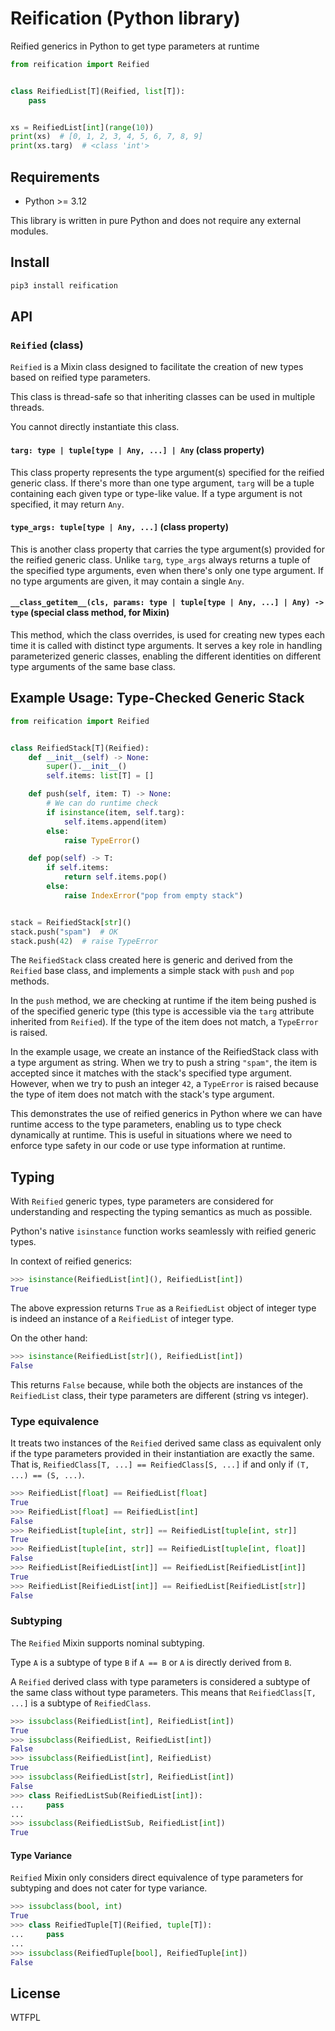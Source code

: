 # Reification (Python library)

Reified generics in Python to get type parameters at runtime

```py
from reification import Reified


class ReifiedList[T](Reified, list[T]):
    pass


xs = ReifiedList[int](range(10))
print(xs)  # [0, 1, 2, 3, 4, 5, 6, 7, 8, 9]
print(xs.targ)  # <class 'int'>
```

## Requirements

- Python >= 3.12

This library is written in pure Python and does not require any external modules.

## Install

```sh
pip3 install reification
```

## API

### `Reified` (class)

`Reified` is a Mixin class designed to facilitate the creation of new types based on reified type parameters.

This class is thread-safe so that inheriting classes can be used in multiple threads.

You cannot directly instantiate this class.

#### `targ: type | tuple[type | Any, ...] | Any` (class property)

This class property represents the type argument(s) specified for the reified generic class.
If there's more than one type argument, `targ` will be a tuple containing each given type or type-like value.
If a type argument is not specified, it may return `Any`.

#### `type_args: tuple[type | Any, ...]` (class property)

This is another class property that carries the type argument(s) provided for the reified generic class.
Unlike `targ`, `type_args` always returns a tuple of the specified type arguments, even when there's only one type argument.
If no type arguments are given, it may contain a single `Any`.

#### `__class_getitem__(cls, params: type | tuple[type | Any, ...] | Any) -> type` (special class method, for Mixin)

This method, which the class overrides, is used for creating new types each time it is called with distinct type arguments.
It serves a key role in handling parameterized generic classes, enabling the different identities on different type arguments of the same base class.

## Example Usage: Type-Checked Generic Stack

```py
from reification import Reified


class ReifiedStack[T](Reified):
    def __init__(self) -> None:
        super().__init__()
        self.items: list[T] = []

    def push(self, item: T) -> None:
        # We can do runtime check
        if isinstance(item, self.targ):
            self.items.append(item)
        else:
            raise TypeError()

    def pop(self) -> T:
        if self.items:
            return self.items.pop()
        else:
            raise IndexError("pop from empty stack")


stack = ReifiedStack[str]()
stack.push("spam")  # OK
stack.push(42)  # raise TypeError
```

The `ReifiedStack` class created here is generic and derived from the `Reified` base class, and implements a simple stack with `push` and `pop` methods.

In the `push` method, we are checking at runtime if the item being pushed is of the specified generic type (this type is accessible via the `targ` attribute inherited from `Reified`).
If the type of the item does not match, a `TypeError` is raised.

In the example usage, we create an instance of the ReifiedStack class with a type argument as string. When we try to push a string `"spam"`, the item is accepted since it matches with the stack's specified type argument.
However, when we try to push an integer `42`, a `TypeError` is raised because the type of item does not match with the stack's type argument.

This demonstrates the use of reified generics in Python where we can have runtime access to the type parameters, enabling us to type check dynamically at runtime.
This is useful in situations where we need to enforce type safety in our code or use type information at runtime.

## Typing

With `Reified` generic types, type parameters are considered for understanding and respecting the typing semantics as much as possible.

Python's native `isinstance` function works seamlessly with reified generic types.

In context of reified generics:

```py
>>> isinstance(ReifiedList[int](), ReifiedList[int])
True
```

The above expression returns `True` as a `ReifiedList` object of integer type is indeed an instance of a `ReifiedList` of integer type.

On the other hand:

```py
>>> isinstance(ReifiedList[str](), ReifiedList[int])
False
```

This returns `False` because, while both the objects are instances of the `ReifiedList` class, their type parameters are different (string vs integer).

### Type equivalence

It treats two instances of the `Reified` derived same class as equivalent only if the type parameters provided in their instantiation are exactly the same.
That is, `ReifiedClass[T, ...] == ReifiedClass[S, ...]` if and only if `(T, ...) == (S, ...)`.

```py
>>> ReifiedList[float] == ReifiedList[float]
True
>>> ReifiedList[float] == ReifiedList[int]
False
>>> ReifiedList[tuple[int, str]] == ReifiedList[tuple[int, str]]
True
>>> ReifiedList[tuple[int, str]] == ReifiedList[tuple[int, float]]
False
>>> ReifiedList[ReifiedList[int]] == ReifiedList[ReifiedList[int]]
True
>>> ReifiedList[ReifiedList[int]] == ReifiedList[ReifiedList[str]]
False
```

### Subtyping

The `Reified` Mixin supports nominal subtyping.

Type `A` is a subtype of type `B` if `A == B` or `A` is directly derived from `B`.

A `Reified` derived class with type parameters is considered a subtype of the same class without type parameters.
This means that `ReifiedClass[T, ...]` is a subtype of `ReifiedClass`.

```py
>>> issubclass(ReifiedList[int], ReifiedList[int])
True
>>> issubclass(ReifiedList, ReifiedList[int])
False
>>> issubclass(ReifiedList[int], ReifiedList)
True
>>> issubclass(ReifiedList[str], ReifiedList[int])
False
>>> class ReifiedListSub(ReifiedList[int]):
...     pass
...
>>> issubclass(ReifiedListSub, ReifiedList[int])
True
```

#### Type Variance

`Reified` Mixin only considers direct equivalence of type parameters for subtyping and does not cater for type variance.

```py
>>> issubclass(bool, int)
True
>>> class ReifiedTuple[T](Reified, tuple[T]):
...     pass
...
>>> issubclass(ReifiedTuple[bool], ReifiedTuple[int])
False
```

## License

WTFPL
